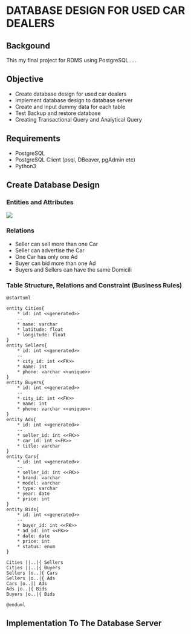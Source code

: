 # DATABASE DESIGN FOR USED CAR DEALERS

## Backgound

This my final project for RDMS using PostgreSQL.....

## Objective

- Create database design for used car dealers
- Implement database design to database server
- Create and input dummy data for each table
- Test Backup and restore database
- Creating Transactional Query and Analytical Query

## Requirements

- PostgreSQL
- PostgreSQL Client (psql, DBeaver, pgAdmin etc)
- Python3

## Create Database Design

### Entities and Attributes

<!--
@startuml entities-attributes
entity Cities{
    name: varchar
    latitude: float
    longitude: float
}
entity Sellers{
    name: int
    phone: varchar
}
entity Buyers{
    name: int
    phone: varchar
}
entity Ads{
    title: varchar
}
entity Cars{
    brand: varchar
    model: varchar
    type: varchar
    year: date
    price: int
}
entity Bids{
    date: date
    price: int
    status: enum
}
@enduml
-->

![](entities-attributes.svg)

### Relations

- Seller can sell more than one Car
- Seller can advertise the Car
- One Car has only one Ad
- Buyer can bid more than one Ad
- Buyers and Sellers can have the same Domicili

### Table Structure, Relations and Constraint (Business Rules)

```plantuml
@startuml

entity Cities{
    * id: int <<generated>>
    --
    * name: varchar
    * latitude: float
    * longitude: float
}
entity Sellers{
    * id: int <<generated>>
    --
    * city_id: int <<FK>>
    * name: int
    * phone: varchar <<unique>>
}
entity Buyers{
    * id: int <<generated>>
    --
    * city_id: int <<FK>>
    * name: int
    * phone: varchar <<unique>>
}
entity Ads{
    * id: int <<generated>>
    --
    * seller_id: int <<FK>>
    * car_id: int <<FK>>
    * title: varchar
}
entity Cars{
    * id: int <<generated>>
    --
    * seller_id: int <<FK>>
    * brand: varchar
    * model: varchar
    * type: varchar
    * year: date
    * price: int
}
entity Bids{
    * id: int <<generated>>
    --
    * buyer_id: int <<FK>>
    * ad_id: int <<FK>>
    * date: date
    * price: int
    * status: enum
}

Cities ||..|{ Sellers
Cities ||..|{ Buyers
Sellers |o..|{ Cars
Sellers |o..|{ Ads
Cars |o..|| Ads
Ads |o..|{ Bids
Buyers |o..|{ Bids

@enduml
```

## Implementation To The Database Server

